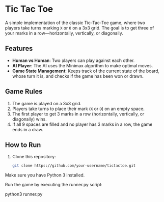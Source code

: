 
# Tic Tac Toe

A simple implementation of the classic Tic-Tac-Toe game, where two players take turns marking `X` or `O` on a 3x3 grid. The goal is to get three of your marks in a row—horizontally, vertically, or diagonally.

## Features
- **Human vs Human**: Two players can play against each other.
- **AI Player**: The AI uses the Minimax algorithm to make optimal moves.
- **Game State Management**: Keeps track of the current state of the board, whose turn it is, and checks if the game has been won or drawn.

## Game Rules
1. The game is played on a 3x3 grid.
2. Players take turns to place their mark (`X` or `O`) on an empty space.
3. The first player to get 3 marks in a row (horizontally, vertically, or diagonally) wins.
4. If all 9 spaces are filled and no player has 3 marks in a row, the game ends in a draw.

## How to Run

1. Clone this repository:
   ```bash
   git clone https://github.com/your-username/tictactoe.git

Make sure you have Python 3 installed.

Run the game by executing the runner.py script:

python3 runner.py

